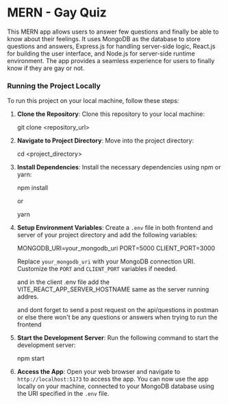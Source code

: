 <h1>MERN - Gay Quiz</h1>
<p>This MERN app allows users to answer few questions and finally be able to know about their feelings. It uses MongoDB as the database to store questions and answers, Express.js for handling server-side logic, React.js for building the user interface, and Node.js for server-side runtime environment. The app provides a seamless experience for users to finally know if they are gay or not.</p>
<h3>Running the Project Locally</h3>
  <p>To run this project on your local machine, follow these steps:

1. <b>Clone the Repository</b>: Clone this repository to your local machine:

    git clone <repository_url>

2. <b>Navigate to Project Directory</b>: Move into the project directory:

    cd <project_directory>

3. <b>Install Dependencies</b>: Install the necessary dependencies using npm or yarn:

    npm install

    or

    yarn

4. <b>Setup Environment Variables</b>: Create a `.env` file in both frontend and server of your project directory and add the following variables:

    MONGODB_URI=your_mongodb_uri
    PORT=5000
    CLIENT_PORT=3000

    Replace `your_mongodb_uri` with your MongoDB connection URI. Customize the `PORT` and `CLIENT_PORT` variables if needed.

    and in the client .env file add the VITE_REACT_APP_SERVER_HOSTNAME same as the server running addres.

    and dont forget to send a post request on the api/questions in postman or else there won't be any questions or answers when trying to run the frontend

5. <b>Start the Development Server</b>: Run the following command to start the development server:

    npm start

6. <b>Access the App</b>: Open your web browser and navigate to `http://localhost:5173` to access the app. You can now use the app locally on your machine, connected to your MongoDB database using the URI specified in the `.env` file.
</p>